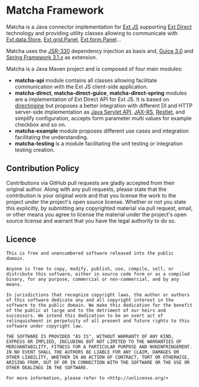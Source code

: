 Matcha Framework
======

Matcha is a Java connector implementation for [Ext JS](http://sencha.com) supporting [Ext Direct](http://www.sencha.com/products/extjs/extdirect/) technology and providing utility classes allowing to communicate with [Ext.data.Store](http://docs.sencha.com/extjs/#!/api/Ext.data.Store), [Ext.grid.Panel](http://docs.sencha.com/extjs/#!/api/Ext.form.Panel), [Ext.form.Panel](http://docs.sencha.com/extjs/#!/api/Ext.form.Panel)...

Matcha uses the [JSR-330](https://jcp.org/en/jsr/detail?id=330) dependency injection as basis and, [Guice 3.0](https://code.google.com/p/google-guice/) and [Spring Framework 3.1.x](http://projects.spring.io/spring-framework/) as extension.

Matcha is a Java Maven project and is composed of four main modules:

* **matcha-api** module contains all classes allowing facilitate communication with the Ext JS client-side application.
* **matcha-direct**, **matcha-direct-guice**, **matcha-direct-spring** modules are a implementation of Ext Direct API for Ext JS. It is based on [directjngine](https://code.google.com/p/directjngine/) but proposes a better integration with different DI and HTTP server-side implementation as [Java Servlet API](http://www.oracle.com/technetwork/java/index-jsp-135475.html), [JAX-RS](https://jax-rs-spec.java.net/), [Restlet](http://restlet.org/), and simplify configuration, accepts form parameter multi values for example checkbox and so on.
* **matcha-example** module proposes different use cases and integration facilitating the understanding.
* **matcha-testing** is a module facilitating the unit testing or integration testing  creation.
 

## Contribution Policy

Contributions via GitHub pull requests are gladly accepted from their original author.
Along with any pull requests, please state that the contribution is your original work and 
that you license the work to the project under the project's open source license.
Whether or not you state this explicitly, by submitting any copyrighted material via pull request, 
email, or other means you agree to license the material under the project's open source license and 
warrant that you have the legal authority to do so.

## Licence

	This is free and unencumbered software released into the public domain.
	
	Anyone is free to copy, modify, publish, use, compile, sell, or
	distribute this software, either in source code form or as a compiled
	binary, for any purpose, commercial or non-commercial, and by any
	means.
	
	In jurisdictions that recognize copyright laws, the author or authors
	of this software dedicate any and all copyright interest in the
	software to the public domain. We make this dedication for the benefit
	of the public at large and to the detriment of our heirs and
	successors. We intend this dedication to be an overt act of
	relinquishment in perpetuity of all present and future rights to this
	software under copyright law.
	
	THE SOFTWARE IS PROVIDED "AS IS", WITHOUT WARRANTY OF ANY KIND,
	EXPRESS OR IMPLIED, INCLUDING BUT NOT LIMITED TO THE WARRANTIES OF
	MERCHANTABILITY, FITNESS FOR A PARTICULAR PURPOSE AND NONINFRINGEMENT.
	IN NO EVENT SHALL THE AUTHORS BE LIABLE FOR ANY CLAIM, DAMAGES OR
	OTHER LIABILITY, WHETHER IN AN ACTION OF CONTRACT, TORT OR OTHERWISE,
	ARISING FROM, OUT OF OR IN CONNECTION WITH THE SOFTWARE OR THE USE OR
	OTHER DEALINGS IN THE SOFTWARE.
	
	For more information, please refer to <http://unlicense.org/>
